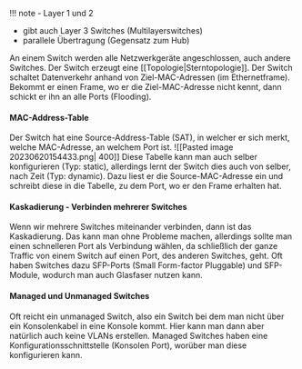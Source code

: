 !!! note
    - Layer 1 und 2
- gibt auch Layer 3 Switches (Multilayerswitches) 
- parallele Übertragung (Gegensatz zum Hub)



An einem Switch werden alle Netzwerkgeräte angeschlossen, auch andere Switches. Der Switch erzeugt eine [[Topologie|Sterntopologie]].
Der Switch schaltet Datenverkehr anhand von Ziel-MAC-Adressen (im Ethernetframe).
Bekommt er einen Frame, wo er die Ziel-MAC-Adresse nicht kennt, dann schickt er ihn an alle Ports (Flooding).

#### MAC-Address-Table
Der Switch hat eine Source-Address-Table (SAT), in welcher er sich merkt, welche MAC-Adresse, an welchem Port ist.
![[Pasted image 20230620154433.png| 400]]
Diese Tabelle kann man auch selber konfigurieren (Typ: static), allerdings lernt der Switch dies auch von selber, nach Zeit (Typ: dynamic).
Dazu liest er die Source-MAC-Adresse ein und schreibt diese in die Tabelle, zu dem Port, wo er den Frame erhalten hat.

#### Kaskadierung - Verbinden mehrerer Switches
Wenn wir mehrere Switches miteinander verbinden, dann ist das Kaskadierung.
Das kann man ohne Probleme machen, allerdings sollte man einen schnelleren Port als Verbindung wählen, da schließlich der ganze Traffic von einem Switch auf einen Port, des anderen Switches, geht. Oft haben Switches dazu SFP-Ports (Small Form-factor Pluggable) und SFP-Module, wodurch man auch Glasfaser nutzen kann.

#### Managed und Unmanaged Switches
Oft reicht ein unmanaged Switch, also ein Switch bei dem man nicht über ein Konsolenkabel in eine Konsole kommt. Hier kann man dann aber natürlich auch keine VLANs erstellen.
Managed Switches haben eine Konfigurationsschnittstelle (Konsolen Port), worüber man diese konfigurieren kann.